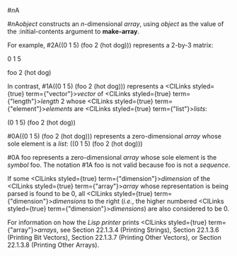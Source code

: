  



#*n*A 



#*n*A*object* constructs an *n*-dimensional *array*, using *object* as the value of the :initial-contents argument to **make-array**. 



For example, #2A((0 1 5) (foo 2 (hot dog))) represents a 2-by-3 matrix: 



0 1 5 



foo 2 (hot dog) 



In contrast, #1A((0 1 5) (foo 2 (hot dog))) represents a <ClLinks styled={true} term={"vector"}><i>vector</i></ClLinks> of <ClLinks styled={true} term={"length"}><i>length</i></ClLinks> 2 whose <ClLinks styled={true} term={"element"}><i>elements</i></ClLinks> are <ClLinks styled={true} term={"list"}><i>lists</i></ClLinks>: 



(0 1 5) (foo 2 (hot dog)) 



#0A((0 1 5) (foo 2 (hot dog))) represents a zero-dimensional *array* whose sole element is a *list*: ((0 1 5) (foo 2 (hot dog))) 



#0A foo represents a zero-dimensional *array* whose sole element is the *symbol* foo. The notation #1A foo is not valid because foo is not a *sequence*. 



If some <ClLinks styled={true} term={"dimension"}><i>dimension</i></ClLinks> of the <ClLinks styled={true} term={"array"}><i>array</i></ClLinks> whose representation is being parsed is found to be 0, all <ClLinks styled={true} term={"dimension"}><i>dimensions</i></ClLinks> to the right (*i.e.*, the higher numbered <ClLinks styled={true} term={"dimension"}><i>dimensions</i></ClLinks>) are also considered to be 0. 



For information on how the *Lisp printer* prints <ClLinks styled={true} term={"array"}><i>arrays</i></ClLinks>, see Section 22.1.3.4 (Printing Strings), Section 22.1.3.6 (Printing Bit Vectors), Section 22.1.3.7 (Printing Other Vectors), or Section 22.1.3.8 (Printing Other Arrays).  







